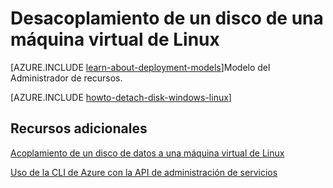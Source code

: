 <properties
	pageTitle="Desacoplamiento de un disco desde una máquina virtual de Linux | Microsoft Azure"
	description="Obtenga información acerca de cómo desconectar un disco de datos de una máquina virtual de Azure creada mediante el modelo de implementación clásica."
	services="virtual-machines"
	documentationCenter=""
	authors="dsk-2015"
	manager="timlt"
	editor=""
	tags="azure-service-management"/>

<tags
	ms.service="virtual-machines"
	ms.workload="infrastructure-services"
	ms.tgt_pltfrm="vm-linux"
	ms.devlang="na"
	ms.topic="article"
	ms.date="01/07/2016"
	ms.author="dkshir"/>

# Desacoplamiento de un disco de una máquina virtual de Linux

[AZURE.INCLUDE [learn-about-deployment-models](../../includes/learn-about-deployment-models-classic-include.md)]Modelo del Administrador de recursos.


[AZURE.INCLUDE [howto-detach-disk-windows-linux](../../includes/howto-detach-disk-linux.md)]

## Recursos adicionales

[Acoplamiento de un disco de datos a una máquina virtual de Linux](virtual-machines-linux-how-to-attach-disk.md)

[Uso de la CLI de Azure con la API de administración de servicios](virtual-machines-command-line-tools.md)

<!---HONumber=AcomDC_0114_2016-->